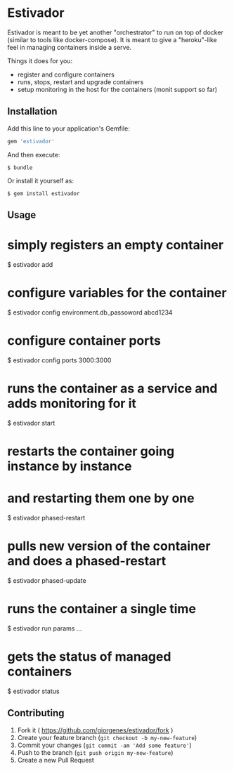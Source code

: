 # Estivador

Estivador is meant to be yet another "orchestrator" to run on top of docker
(similar to tools like docker-compose).
It is meant to give a "heroku"-like feel in managing containers inside a
serve.

Things it does for you:
* register and configure containers
* runs, stops, restart and upgrade containers
* setup monitoring in the host for the containers (monit support so far)

## Installation

Add this line to your application's Gemfile:

```ruby
gem 'estivador'
```

And then execute:

    $ bundle

Or install it yourself as:

    $ gem install estivador

## Usage

  # simply registers an empty container
  $ estivador add <container>

  # configure variables for the container
  $ estivador config <container> environment.db_passoword abcd1234

  # configure container ports
  $ estivador config <container> ports 3000:3000

  # runs the container as a service and adds monitoring for it
  $ estivador start <container>

  # restarts the container going instance by instance
  # and restarting them one by one
  $ estivador phased-restart <container>

  # pulls new version of the container and does a phased-restart
  $ estivador phased-update <container>

  # runs the container a single time
  $ estivador run <container> params ...

  # gets the status of managed containers
  $ estivador status

## Contributing

1. Fork it ( https://github.com/giorgenes/estivador/fork )
2. Create your feature branch (`git checkout -b my-new-feature`)
3. Commit your changes (`git commit -am 'Add some feature'`)
4. Push to the branch (`git push origin my-new-feature`)
5. Create a new Pull Request
